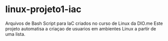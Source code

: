 # linux-projeto1-iac
Arquivos de Bash Script para IaC criados no curso de Linux da DIO.me
Este projeto automatisa a criaçao de usuarios em ambientes Linux a partir de uma lista.
